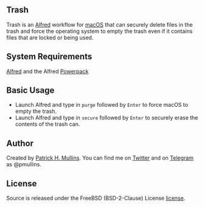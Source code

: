 ## Trash
Trash is an [Alfred](http://www.alfredapp.com/) workflow for [macOS](https://www.apple.com/osx/) that can securely delete files in the trash and force the operating system to empty the trash even if it contains files that are locked or being used.

## System Requirements
[Alfred](http://www.alfredapp.com/) and the Alfred [Powerpack](http://www.alfredapp.com/powerpack/)

## Basic Usage
- Launch Alfred and type in `purge` followed by `Enter` to force macOS to empty the trash.
- Launch Alfred and type in `secure` followed by `Enter` to securely erase the contents of the trash can.

## Author
Created by [Patrick H. Mullins](http://www.pmullins.net/about). You can find me on  [Twitter](https://twitter.com/phmullins) and on [Telegram](https://telegram.org/) as @pmullins.

## License
Source is released under the FreeBSD (BSD-2-Clause) License [license](license.md).